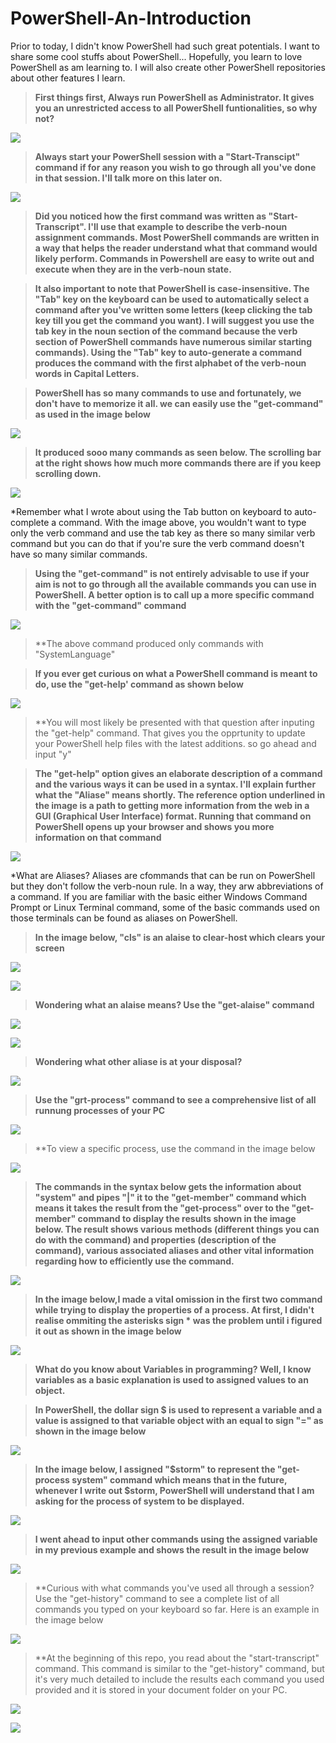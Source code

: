 # PowerShell-An-Introduction
Prior to today, I didn't know PowerShell had such great potentials. I want to share some cool stuffs about PowerShell... Hopefully, you learn to love PowerShell as am learning to. I will also create other PowerShell repositories about other features I learn. 

> **First things first, Always run PowerShell as Administrator. It gives you an unrestricted access to all PowerShell funtionalities, so why not?**

![](https://github.com/xst0rmy/PowerShell-An-Introduction/blob/main/Images/Screenshot%202023-01-28%20at%2007.14.41.png)

> **Always start your PowerShell session with a "Start-Transcipt" command if for any reason you wish to go through all you've done in that session. I'll talk more on this later on.**

![](https://github.com/xst0rmy/PowerShell-An-Introduction/blob/main/Images/pshell%201.png)

> **Did you noticed how the first command was written as "Start-Transcript". I'll use that example to describe the verb-noun assignment commands. Most PowerShell commands are written in a way that helps the reader understand what that command would likely perform. Commands in Powershell are easy to write out and execute when they are in the verb-noun state.**

> **It also important to note that PowerShell is case-insensitive. The "Tab" key on the keyboard can be used to automatically select a command after you've written some letters (keep clicking the tab key till you get the command you want). I will suggest you use the tab key in the noun section of the command because the verb section of PowerShell commands have numerous similar starting commands). Using the "Tab" key to auto-generate a command produces the command with the first alphabet of the verb-noun words in Capital Letters.**

> **PowerShell has so many commands to use and fortunately, we don't have to memorize it all. we can easily use the "get-command" as used in the image below**

![](https://github.com/xst0rmy/PowerShell-An-Introduction/blob/main/Images/pshell%202.png)

> **It produced sooo many commands as seen below. The scrolling bar at the right shows how much more commands there are if you keep scrolling down.**  

![](https://github.com/xst0rmy/PowerShell-An-Introduction/blob/main/Images/pshell%203.png)

*Remember what I wrote about using the Tab button on keyboard to auto-complete a command. With the image above, you wouldn't want to type only the verb command and use the tab key as there so many similar verb command but you can do that if you're sure the verb command doesn't have so many similar commands.

> **Using the "get-command" is not entirely advisable to use if your aim is not to go through all the available commands you can use in PowerShell. A better option is to call up a more specific command with the "get-command" command**

![](https://github.com/xst0rmy/PowerShell-An-Introduction/blob/main/Images/pshell%204.png)

> **The above command produced only commands with "SystemLanguage"

> **If you ever get curious on what a PowerShell command is meant to do, use the "get-help' command as shown below**

![](https://github.com/xst0rmy/PowerShell-An-Introduction/blob/main/Images/pshell%205.png)

> **You will most likely be presented with that question after inputing the "get-help" command. That gives you the opprtunity to update your PowerShell help files with the latest additions. so go ahead and input "y"

> **The "get-help" option gives an elaborate description of a command and the various ways it can be used in a syntax. I'll explain further what the "Aliase" means shortly. The reference option underlined in the image is a path to getting more information from the web in a GUI (Graphical User Interface) format. Running that command on PowerShell opens up your browser and shows you more information on that command**  

![](https://github.com/xst0rmy/PowerShell-An-Introduction/blob/main/Images/pshell%206.png)

*What are Aliases? Aliases are cfommands that can be run on PowerShell but they don't follow the verb-noun rule. In a way, they arw abbreviations of a command. If you are familiar with the basic either Windows Command Prompt or Linux Terminal command, some of the basic commands used on those terminals can be found as aliases on PowerShell.

> **In the image below, "cls" is an alaise to clear-host which clears your screen**

![](https://github.com/xst0rmy/PowerShell-An-Introduction/blob/main/Images/pshell%207.png)

![](https://github.com/xst0rmy/PowerShell-An-Introduction/blob/main/Images/pshell%208.png)

> **Wondering what an alaise means? Use the "get-alaise" command**

![](https://github.com/xst0rmy/PowerShell-An-Introduction/blob/main/Images/pshell%209.png)

![](https://github.com/xst0rmy/PowerShell-An-Introduction/blob/main/Images/pshell%2010.png)

> **Wondering what other aliase is at your disposal?**

![](https://github.com/xst0rmy/PowerShell-An-Introduction/blob/main/Images/pshell%2011.png)

> **Use the "grt-process" command to see a comprehensive list of all runnung processes of your PC**

![](https://github.com/xst0rmy/PowerShell-An-Introduction/blob/main/Images/pshell%2012.png)

> **To view a specific process, use the command in the image below

![](https://github.com/xst0rmy/PowerShell-An-Introduction/blob/main/Images/pshell%2013.png)


> **The commands in the syntax below gets the information about "system" and pipes "|" it to the "get-member" command which means it takes the result from the "get-process" over to the "get-member" command to display the results shown in the image below. The result shows various methods (different things you can do with the command) and properties (description of the command), various associated aliases and other vital information regarding how to efficiently use the command.**

![](https://github.com/xst0rmy/PowerShell-An-Introduction/blob/main/Images/pshell%2014.png)

> **In the image below,I made a vital omission in the first two command while trying to display the properties of a process. At first, I didn't realise ommiting the asterisks sign * was the problem until i figured it out as shown in the image below**

![](https://github.com/xst0rmy/PowerShell-An-Introduction/blob/main/Images/pshell%2015.png)

> **What do you know about Variables in programming? Well, I know variables as a basic explanation is used to assigned values to an object.**

> **In PowerShell, the dollar sign $ is used to represent a variable and a value is assigned to that variable object with an equal to sign "=" as shown in the image below**

![](https://github.com/xst0rmy/PowerShell-An-Introduction/blob/main/Images/pshell%2016.png)

> **In the image below, I assigned "$storm" to represent the  "get-process system" command which means that in the future, whenever I write out $storm, PowerShell will understand that I am asking for the process of system to be displayed.**

![](https://github.com/xst0rmy/PowerShell-An-Introduction/blob/main/Images/pshell%2017.png)

> **I went ahead to input other commands using the assigned variable in my previous example and shows the result in the image below**

![](https://github.com/xst0rmy/PowerShell-An-Introduction/blob/main/Images/pshell%2018.png)

> **Curious with what commands you've used all through a session? Use the "get-history" command to see a complete list of all commands you typed on your keyboard so far. Here is an example in the image below

![](https://github.com/xst0rmy/PowerShell-An-Introduction/blob/main/Images/pshell%2019.png)

> **At the beginning of this repo, you read about the "start-transcript" command. This command is similar to the "get-history" command, but it's very much detailed to include the results each command you used provided and it is stored in your document folder on your PC.

![](https://github.com/xst0rmy/PowerShell-An-Introduction/blob/main/Images/pshell%2021.png)

![](https://github.com/xst0rmy/PowerShell-An-Introduction/blob/main/Images/pshell%2022.png)



















